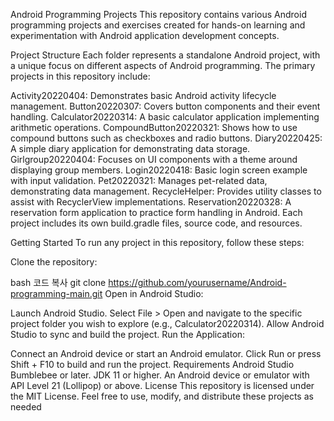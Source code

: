 Android Programming Projects
This repository contains various Android programming projects and exercises created for hands-on learning and experimentation with Android application development concepts.

Project Structure
Each folder represents a standalone Android project, with a unique focus on different aspects of Android programming. The primary projects in this repository include:

Activity20220404: Demonstrates basic Android activity lifecycle management.
Button20220307: Covers button components and their event handling.
Calculator20220314: A basic calculator application implementing arithmetic operations.
CompoundButton20220321: Shows how to use compound buttons such as checkboxes and radio buttons.
Diary20220425: A simple diary application for demonstrating data storage.
Girlgroup20220404: Focuses on UI components with a theme around displaying group members.
Login20220418: Basic login screen example with input validation.
Pet20220321: Manages pet-related data, demonstrating data management.
RecycleHelper: Provides utility classes to assist with RecyclerView implementations.
Reservation20220328: A reservation form application to practice form handling in Android.
Each project includes its own build.gradle files, source code, and resources.

Getting Started
To run any project in this repository, follow these steps:

Clone the repository:

bash
코드 복사
git clone https://github.com/yourusername/Android-programming-main.git
Open in Android Studio:

Launch Android Studio.
Select File > Open and navigate to the specific project folder you wish to explore (e.g., Calculator20220314).
Allow Android Studio to sync and build the project.
Run the Application:

Connect an Android device or start an Android emulator.
Click Run or press Shift + F10 to build and run the project.
Requirements
Android Studio Bumblebee or later.
JDK 11 or higher.
An Android device or emulator with API Level 21 (Lollipop) or above.
License
This repository is licensed under the MIT License. Feel free to use, modify, and distribute these projects as needed
